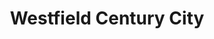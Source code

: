---
title: "Westfield Century City"
url: /los-angeles/westfield-century-city/
shop: Einkaufszentrum
---
